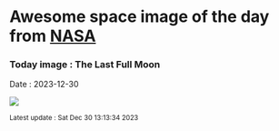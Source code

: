 
# Awesome space image of the day from [NASA](https://api.nasa.gov/)

### Today image : The Last Full Moon
Date : 2023-12-30

![](https://apod.nasa.gov/apod/image/2312/2023_12_27-fullmoon1024.jpg)

<small>Latest update : Sat Dec 30 13:13:34 2023</small>
        